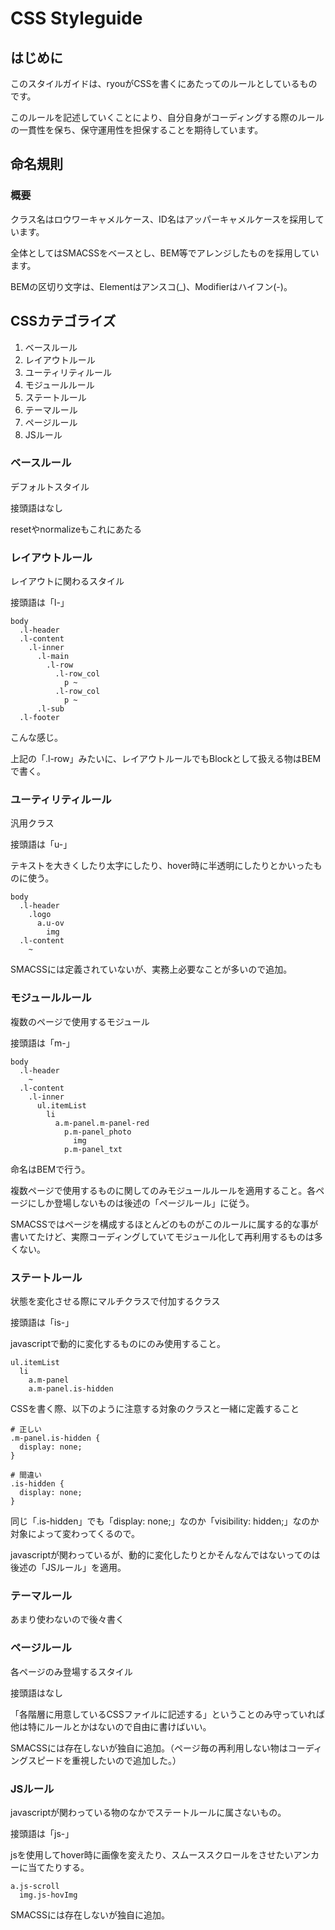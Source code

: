 # CSS Styleguide

## はじめに

このスタイルガイドは、ryouがCSSを書くにあたってのルールとしているものです。

このルールを記述していくことにより、自分自身がコーディングする際のルールの一貫性を保ち、保守運用性を担保することを期待しています。






## 命名規則

### 概要

クラス名はロウワーキャメルケース、ID名はアッパーキャメルケースを採用しています。

全体としてはSMACSSをベースとし、BEM等でアレンジしたものを採用しています。

BEMの区切り文字は、Elementはアンスコ(\_)、Modifierはハイフン(-)。





## CSSカテゴライズ

1. ベースルール
1. レイアウトルール
1. ユーティリティルール
1. モジュールルール
1. ステートルール
1. テーマルール
1. ページルール
1. JSルール

### ベースルール

デフォルトスタイル

接頭語はなし

resetやnormalizeもこれにあたる

### レイアウトルール

レイアウトに関わるスタイル

接頭語は「l-」

```
body
  .l-header
  .l-content
    .l-inner
      .l-main
        .l-row
          .l-row_col
            p ~
          .l-row_col
            p ~
      .l-sub
  .l-footer
```

こんな感じ。

上記の「.l-row」みたいに、レイアウトルールでもBlockとして扱える物はBEMで書く。

### ユーティリティルール

汎用クラス

接頭語は「u-」

テキストを大きくしたり太字にしたり、hover時に半透明にしたりとかいったものに使う。

```
body
  .l-header
    .logo
      a.u-ov
        img
  .l-content
    ~
```

SMACSSには定義されていないが、実務上必要なことが多いので追加。


### モジュールルール

複数のページで使用するモジュール

接頭語は「m-」

```
body
  .l-header
    ~
  .l-content
    .l-inner
      ul.itemList
        li
          a.m-panel.m-panel-red
            p.m-panel_photo
              img
            p.m-panel_txt
```

命名はBEMで行う。

複数ページで使用するものに関してのみモジュールルールを適用すること。各ページにしか登場しないものは後述の「ページルール」に従う。

SMACSSではページを構成するほとんどのものがこのルールに属する的な事が書いてたけど、実際コーディングしていてモジュール化して再利用するものは多くない。


### ステートルール

状態を変化させる際にマルチクラスで付加するクラス

接頭語は「is-」

javascriptで動的に変化するものにのみ使用すること。

```
ul.itemList
  li
    a.m-panel
    a.m-panel.is-hidden
```

CSSを書く際、以下のように注意する対象のクラスと一緒に定義すること

```
# 正しい
.m-panel.is-hidden {
  display: none;
}

# 間違い
.is-hidden {
  display: none;
}
```

同じ「.is-hidden」でも「display: none;」なのか「visibility: hidden;」なのか対象によって変わってくるので。

javascriptが関わっているが、動的に変化したりとかそんなんではないってのは後述の「JSルール」を適用。





### テーマルール

あまり使わないので後々書く


### ページルール

各ページのみ登場するスタイル

接頭語はなし

「各階層に用意しているCSSファイルに記述する」ということのみ守っていれば他は特にルールとかはないので自由に書けばいい。

SMACSSには存在しないが独自に追加。（ページ毎の再利用しない物はコーディングスピードを重視したいので追加した。）



### JSルール

javascriptが関わっている物のなかでステートルールに属さないもの。

接頭語は「js-」

jsを使用してhover時に画像を変えたり、スムーススクロールをさせたいアンカーに当てたりする。

```
a.js-scroll
  img.js-hovImg
```

SMACSSには存在しないが独自に追加。
